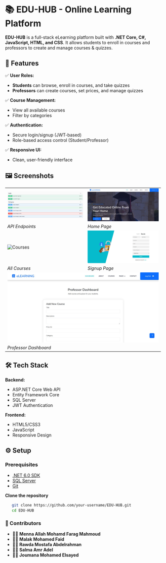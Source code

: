 # 📚 EDU-HUB - Online Learning Platform

**EDU-HUB** is a full-stack eLearning platform built with **.NET Core, C#, JavaScript, HTML, and CSS**. It allows students to enroll in courses and professors to create and manage courses & quizzes.

## 🚀 Features

✅ **User Roles:**  
- **Students** can browse, enroll in courses, and take quizzes  
- **Professors** can create courses, set prices, and manage quizzes  

✅ **Course Management:**  
- View all available courses  
- Filter by categories  

✅ **Authentication:**  
- Secure login/signup (JWT-based)  
- Role-based access control (Student/Professor)  

✅ **Responsive UI:**  
- Clean, user-friendly interface  

## 🖼️ Screenshots

<div align="center">
  <table>
    <tr>
      <td><img src="WhatsApp Image 2025-05-20 at 18.34.34_5b09fb74.jpg" width="100%" alt="API Docs"></td>
      <td><img src="WhatsApp Image 2025-05-20 at 18.35.18_253ca619.jpg" width="100%" alt="Home Page"></td>
    </tr>
    <tr>
      <td><em>API Endpoints</em></td>
      <td><em>Home Page</em></td>
    </tr>
    <tr>
      <td><img src="WhatsApp Image 2025-05-20 at 18.35.44_781c9e54.jpgg" width="100%" alt="Courses"></td>
      <td><img src="WhatsApp Image 2025-05-20 at 18.36.04_f71471f8.jpg" width="100%" alt="Signup"></td>
    </tr>
    <tr>
      <td><em>All Courses</em></td>
      <td><em>Signup Page</em></td>
    </tr>
    <tr>
      <td colspan="2"><img src="WhatsApp Image 2025-05-20 at 18.36.36_adf8e4c9.jpg" width="100%" alt="Professor Dashboard"></td>
    </tr>
    <tr>
      <td colspan="2"><em>Professor Dashboard</em></td>
    </tr>
  </table>
</div>

## 🛠️ Tech Stack  
**Backend:**  
- ASP.NET Core Web API  
- Entity Framework Core  
- SQL Server  
- JWT Authentication  

**Frontend:**  
- HTML5/CSS3  
- JavaScript  
- Responsive Design  
## ⚙️ Setup

### Prerequisites
- [.NET 6.0 SDK](https://dotnet.microsoft.com/download)
- [SQL Server](https://www.microsoft.com/en-us/sql-server/sql-server-downloads)
- [Git](https://git-scm.com/downloads)

**Clone the repository**
```bash
   git clone https://github.com/your-username/EDU-HUB.git
   cd EDU-HUB
```
   

### 🤝 Contributors


- 👩‍💻 **Menna Allah Mohamd Farag Mahmoud** 
- 👩‍💻 **Malak Mohamed Faid** 
- 👩‍💻 **Rawda Mostafa Abdelrahman** 
- 👩‍💻 **Salma Amr Adel** 
- 👩‍💻 **Joumana Mohamed Elsayed** 





